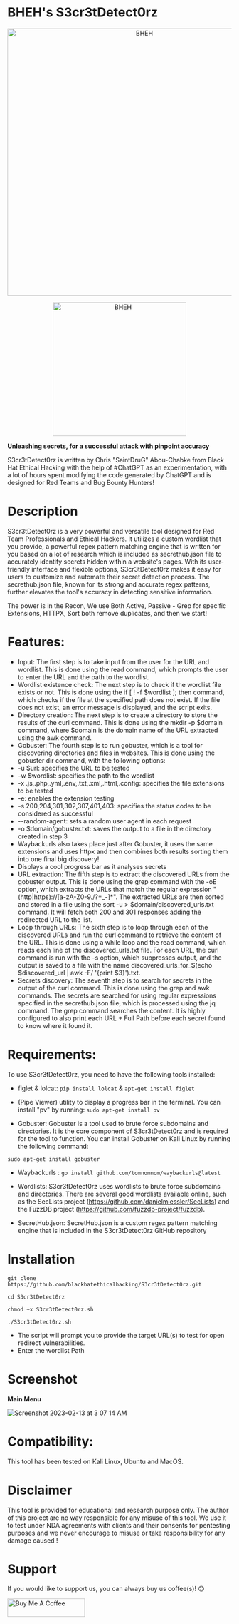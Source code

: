 # BHEH's S3cr3tDetect0rz

<p align="center">
<a href="https://www.blackhatethicalhacking.com"><img src="https://pbs.twimg.com/profile_banners/770898848197795840/1650879597/1500x500" width="600px" alt="BHEH"></a>
</p>
<p align="center">
<a href="https://www.blackhatethicalhacking.com"><img src="https://www.blackhatethicalhacking.com/wp-content/uploads/2022/06/BHEH_logo.png" width="300px" alt="BHEH"></a>
</p>

<p align="center">

**Unleashing secrets, for a successful attack with pinpoint accuracy**

S3cr3tDetect0rz is written by Chris "SaintDruG" Abou-Chabke from Black Hat Ethical Hacking with the help of #ChatGPT as an experimentation, with a lot of hours spent modifying the code generated by ChatGPT and is designed for Red Teams and Bug Bounty Hunters!
</p>

# Description

S3cr3tDetect0rz is a very powerful and versatile tool designed for Red Team Professionals and Ethical Hackers. It utilizes a custom wordlist that you provide, a powerful regex pattern matching engine that is written for you based on a lot of research which is included as secrethub.json file to accurately identify secrets hidden within a website's pages. With its user-friendly interface and flexible options, S3cr3tDetect0rz makes it easy for users to customize and automate their secret detection process. The secrethub.json file, known for its strong and accurate regex patterns, further elevates the tool's accuracy in detecting sensitive information.

The power is in the Recon, We use Both Active, Passive - Grep for specific Extensions, HTTPX, Sort both remove duplicates, and then we start!


# Features:

- Input: The first step is to take input from the user for the URL and wordlist. This is done using the read command, which prompts the user to enter the URL and the path to the wordlist.
- Wordlist existence check: The next step is to check if the wordlist file exists or not. This is done using the if [ ! -f $wordlist ]; then command, which checks if the file at the specified path does not exist. If the file does not exist, an error message is displayed, and the script exits.
- Directory creation: The next step is to create a directory to store the results of the curl command. This is done using the mkdir -p $domain command, where $domain is the domain name of the URL extracted using the awk command.
- Gobuster: The fourth step is to run gobuster, which is a tool for discovering directories and files in websites. This is done using the gobuster dir command, with the following options:
- -u $url: specifies the URL to be tested
- -w $wordlist: specifies the path to the wordlist
- -x .js,.php,.yml,.env,.txt,.xml,.html,.config: specifies the file extensions to be tested
- -e: enables the extension testing
- -s 200,204,301,302,307,401,403: specifies the status codes to be considered as successful
- --random-agent: sets a random user agent in each request
- -o $domain/gobuster.txt: saves the output to a file in the directory created in step 3
- Waybackurls also takes place just after Gobuster, it uses the same extensions and uses httpx and then combines both results sorting them into one final big discovery!
- Displays a cool progress bar as it analyses secrets
- URL extraction: The fifth step is to extract the discovered URLs from the gobuster output. This is done using the grep command with the -oE option, which extracts the URLs that match the regular expression "(http|https)://[a-zA-Z0-9./?=_-]*". The extracted URLs are then sorted and stored in a file using the sort -u > $domain/discovered_urls.txt command. It will fetch both 200 and 301 responses adding the redirected URL to the list.
- Loop through URLs: The sixth step is to loop through each of the discovered URLs and run the curl command to retrieve the content of the URL. This is done using a while loop and the read command, which reads each line of the discovered_urls.txt file. For each URL, the curl command is run with the -s option, which suppresses output, and the output is saved to a file with the name discovered_urls_for_$(echo $discovered_url | awk -F/ '{print $3}').txt.
- Secrets discovery: The seventh step is to search for secrets in the output of the curl command. This is done using the grep and awk commands. The secrets are searched for using regular expressions specified in the secrethub.json file, which is processed using the jq command. The grep command searches the content. It is highly configured to also print each URL + Full Path before each secret found to know where it found it.

# Requirements:

To use S3cr3tDetect0rz, you need to have the following tools installed:

- figlet & lolcat: `pip install lolcat` & `apt-get install figlet`

- (Pipe Viewer) utility to display a progress bar in the terminal. You can install "pv" by running: `sudo apt-get install pv`

- Gobuster: Gobuster is a tool used to brute force subdomains and directories. It is the core component of S3cr3tDetect0rz and is required for the tool to function.
You can install Gobuster on Kali Linux by running the following command:

`sudo apt-get install gobuster`

- Waybackurls : `go install github.com/tomnomnom/waybackurls@latest`

- Wordlists: S3cr3tDetect0rz uses wordlists to brute force subdomains and directories. There are several good wordlists available online, such as the SecLists project (https://github.com/danielmiessler/SecLists) and the FuzzDB project (https://github.com/fuzzdb-project/fuzzdb).

- SecretHub.json: SecretHub.json is a custom regex pattern matching engine that is included in the S3cr3tDetect0rz GitHub repository

# Installation

`git clone https://github.com/blackhatethicalhacking/S3cr3tDetect0rz.git`

`cd S3cr3tDetect0rz`

`chmod +x S3cr3tDetect0rz.sh`

`./S3cr3tDetect0rz.sh`

- The script will prompt you to provide the target URL(s) to test for open redirect vulnerabilities.
- Enter the wordlist Path

# Screenshot

**Main Menu**

![Screenshot 2023-02-13 at 3 07 14 AM](https://user-images.githubusercontent.com/13942386/218349267-9b85f492-78a8-451b-a34a-81ecbfa0d2d7.png)

# Compatibility: 

This tool has been tested on Kali Linux, Ubuntu and MacOS.

# Disclaimer

This tool is provided for educational and research purpose only. The author of this project are no way responsible for any misuse of this tool. 
We use it to test under NDA agreements with clients and their consents for pentesting purposes and we never encourage to misuse or take responsibility for any damage caused !

# Support

If you would like to support us, you can always buy us coffee(s)! :blush:

<a href="https://www.buymeacoffee.com/bheh" target="_blank"><img src="https://cdn.buymeacoffee.com/buttons/default-orange.png" alt="Buy Me A Coffee" height="41" width="174"></a>

